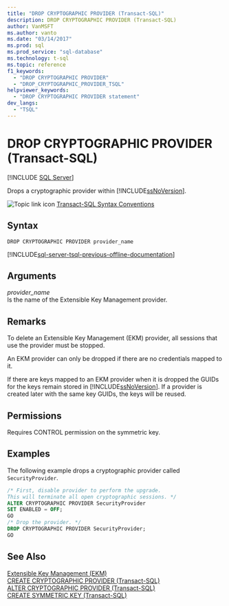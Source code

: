 ```yaml
---
title: "DROP CRYPTOGRAPHIC PROVIDER (Transact-SQL)"
description: DROP CRYPTOGRAPHIC PROVIDER (Transact-SQL)
author: VanMSFT
ms.author: vanto
ms.date: "03/14/2017"
ms.prod: sql
ms.prod_service: "sql-database"
ms.technology: t-sql
ms.topic: reference
f1_keywords:
  - "DROP CRYPTOGRAPHIC PROVIDER"
  - "DROP_CRYPTOGRAPHIC_PROVIDER_TSQL"
helpviewer_keywords:
  - "DROP CRYPTOGRAPHIC PROVIDER statement"
dev_langs:
  - "TSQL"
---
```

# DROP CRYPTOGRAPHIC PROVIDER (Transact-SQL)
[!INCLUDE [SQL Server](../../includes/applies-to-version/sqlserver.md)]

  Drops a cryptographic provider within [!INCLUDE[ssNoVersion](../../includes/ssnoversion-md.md)].  
  
 ![Topic link icon](../../database-engine/configure-windows/media/topic-link.gif "Topic link icon") [Transact-SQL Syntax Conventions](../../t-sql/language-elements/transact-sql-syntax-conventions-transact-sql.md)  
  
## Syntax  
  
```syntaxsql
DROP CRYPTOGRAPHIC PROVIDER provider_name   
```  
  
[!INCLUDE[sql-server-tsql-previous-offline-documentation](../../includes/sql-server-tsql-previous-offline-documentation.md)]

## Arguments
 *provider_name*  
 Is the name of the Extensible Key Management provider.  
  
## Remarks  
 To delete an Extensible Key Management (EKM) provider, all sessions that use the provider must be stopped.  
  
 An EKM provider can only be dropped if there are no credentials mapped to it.  
  
 If there are keys mapped to an EKM provider when it is dropped the GUIDs for the keys remain stored in [!INCLUDE[ssNoVersion](../../includes/ssnoversion-md.md)]. If a provider is created later with the same key GUIDs, the keys will be reused.  
  
## Permissions  
 Requires CONTROL permission on the symmetric key.  
  
## Examples  
 The following example drops a cryptographic provider called `SecurityProvider`.  
  
```sql  
/* First, disable provider to perform the upgrade.  
This will terminate all open cryptographic sessions. */  
ALTER CRYPTOGRAPHIC PROVIDER SecurityProvider   
SET ENABLED = OFF;  
GO  
/* Drop the provider. */  
DROP CRYPTOGRAPHIC PROVIDER SecurityProvider;  
GO  
```  
  
## See Also  
 [Extensible Key Management &#40;EKM&#41;](../../relational-databases/security/encryption/extensible-key-management-ekm.md)   
 [CREATE CRYPTOGRAPHIC PROVIDER &#40;Transact-SQL&#41;](../../t-sql/statements/create-cryptographic-provider-transact-sql.md)   
 [ALTER CRYPTOGRAPHIC PROVIDER &#40;Transact-SQL&#41;](../../t-sql/statements/alter-cryptographic-provider-transact-sql.md)   
 [CREATE SYMMETRIC KEY &#40;Transact-SQL&#41;](../../t-sql/statements/create-symmetric-key-transact-sql.md)  
  
  
